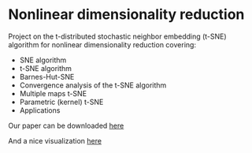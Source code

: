 # Nonlinear dimensionality reduction

Project on the t-distributed stochastic neighbor embedding (t-SNE) algorithm for nonlinear dimensionality reduction covering:
- SNE algorithm
- t-SNE algorithm
- Barnes-Hut-SNE
- Convergence analysis of the t-SNE algorithm
- Multiple maps t-SNE
- Parametric (kernel) t-SNE
- Applications

Our paper can be downloaded [here](https://github.com/SergioArnaud/Nonlinear-dimensionality-reduction/blob/master/reports/proyecto_t-sne.pdf)

And a nice visualization [here](https://alba-iconos.s3-us-west-2.amazonaws.com/mnist/t-SNE_MNIST.html)
